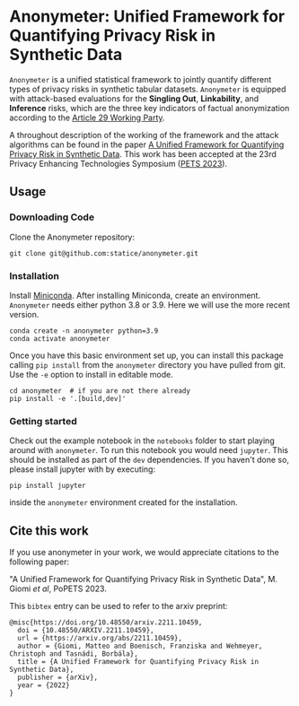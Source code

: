 # Anonymeter: Unified Framework for Quantifying Privacy Risk in Synthetic Data

`Anonymeter` is a unified statistical framework to jointly quantify different
types of privacy risks in synthetic tabular datasets. `Anonymeter` is equipped
with attack-based evaluations for the **Singling Out**, **Linkability**, and
**Inference** risks, which are the three key indicators of factual anonymization
according to the [Article 29 Working Party](https://ec.europa.eu/justice/article-29/documentation/opinion-recommendation/files/2014/wp216_en.pdf).

A throughout description of the working of the framework and the attack
algorithms can be found in the paper
[A Unified Framework for Quantifying Privacy Risk in Synthetic Data](https://arxiv.org/abs/2211.10459).
This work has been accepted at the 23rd Privacy Enhancing
Technologies Symposium ([PETS 2023](https://petsymposium.org/cfp23.php)).


## Usage

### Downloading Code

Clone the Anonymeter repository:

```shell
git clone git@github.com:statice/anonymeter.git
```

### Installation

Install  [Miniconda](https://docs.conda.io/projects/conda/en/latest/user-guide/install/index.html).
After installing Miniconda, create an environment. `Anonymeter` needs either python 3.8 or 3.9.
Here we will use the more recent version.

```shell
conda create -n anonymeter python=3.9
conda activate anonymeter
```

Once you have this basic environment set up, you can install this package
calling `pip install` from the `anonymeter` directory you have pulled from git.
Use the `-e` option to install in editable mode.

```shell
cd anonymeter  # if you are not there already
pip install -e '.[build,dev]'
```

### Getting started

Check out the example notebook in the `notebooks` folder to start playing around
with `anonymeter`. To run this notebook you would need `jupyter`. This should
be installed as part of the `dev` dependencies. If you haven't done so, please
install jupyter with by executing:

```shell
pip install jupyter
```

inside the `anonymeter` environment created for the installation.



## Cite this work

If you use anonymeter in your work, we would appreciate citations to the following paper:

"A Unified Framework for Quantifying Privacy Risk in Synthetic Data", M. Giomi *et al*, PoPETS 2023.

This `bibtex` entry can be used to refer to the arxiv preprint:

```text
@misc{https://doi.org/10.48550/arxiv.2211.10459,
  doi = {10.48550/ARXIV.2211.10459},
  url = {https://arxiv.org/abs/2211.10459},
  author = {Giomi, Matteo and Boenisch, Franziska and Wehmeyer, Christoph and Tasnádi, Borbála},
  title = {A Unified Framework for Quantifying Privacy Risk in Synthetic Data},
  publisher = {arXiv},
  year = {2022}
}
```

